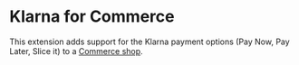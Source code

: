# Klarna for Commerce

This extension adds support for the Klarna payment options (Pay Now, Pay Later, Slice it) to a [Commerce shop](https://modmore.com/commerce/).
